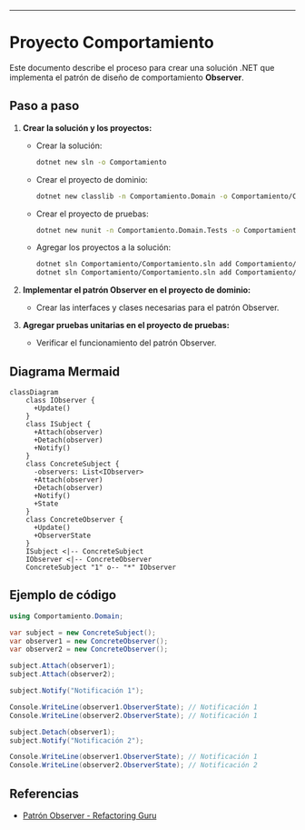---
# Proyecto Comportamiento

Este documento describe el proceso para crear una solución .NET que implementa el patrón de diseño de comportamiento **Observer**.

## Paso a paso

1. **Crear la solución y los proyectos:**
   - Crear la solución:
     ```sh
     dotnet new sln -o Comportamiento
     ```
   - Crear el proyecto de dominio:
     ```sh
     dotnet new classlib -n Comportamiento.Domain -o Comportamiento/Comportamiento.Domain
     ```
   - Crear el proyecto de pruebas:
     ```sh
     dotnet new nunit -n Comportamiento.Domain.Tests -o Comportamiento/Comportamiento.Domain.Tests
     ```
   - Agregar los proyectos a la solución:
     ```sh
     dotnet sln Comportamiento/Comportamiento.sln add Comportamiento/Comportamiento.Domain/Comportamiento.Domain.csproj
     dotnet sln Comportamiento/Comportamiento.sln add Comportamiento/Comportamiento.Domain.Tests/Comportamiento.Domain.Tests.csproj
     ```

2. **Implementar el patrón Observer en el proyecto de dominio:**
   - Crear las interfaces y clases necesarias para el patrón Observer.

3. **Agregar pruebas unitarias en el proyecto de pruebas:**
   - Verificar el funcionamiento del patrón Observer.

## Diagrama Mermaid

```mermaid
classDiagram
    class IObserver {
      +Update()
    }
    class ISubject {
      +Attach(observer)
      +Detach(observer)
      +Notify()
    }
    class ConcreteSubject {
      -observers: List<IObserver>
      +Attach(observer)
      +Detach(observer)
      +Notify()
      +State
    }
    class ConcreteObserver {
      +Update()
      +ObserverState
    }
    ISubject <|-- ConcreteSubject
    IObserver <|-- ConcreteObserver
    ConcreteSubject "1" o-- "*" IObserver
```

## Ejemplo de código

```csharp
using Comportamiento.Domain;

var subject = new ConcreteSubject();
var observer1 = new ConcreteObserver();
var observer2 = new ConcreteObserver();

subject.Attach(observer1);
subject.Attach(observer2);

subject.Notify("Notificación 1");

Console.WriteLine(observer1.ObserverState); // Notificación 1
Console.WriteLine(observer2.ObserverState); // Notificación 1

subject.Detach(observer1);
subject.Notify("Notificación 2");

Console.WriteLine(observer1.ObserverState); // Notificación 1
Console.WriteLine(observer2.ObserverState); // Notificación 2
```

## Referencias
- [Patrón Observer - Refactoring Guru](https://refactoring.guru/es/design-patterns/observer)
